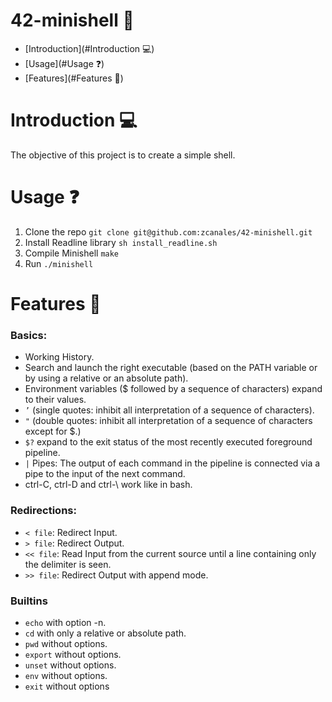 # 42-minishell 🐚
* [Introduction](#Introduction 💻)
* [Usage](#Usage ❓)
* [Features](#Features 📃)

# Introduction 💻

The objective of this project is to create a simple shell.

# Usage ❓

1. Clone the repo `git clone git@github.com:zcanales/42-minishell.git`
2. Install Readline library `sh install_readline.sh`
3. Compile Minishell `make`
4. Run `./minishell`

# Features 📃
### Basics:
- Working History.
- Search and launch the right executable (based on the PATH variable or by using a relative or an absolute path).
- Environment variables ($ followed by a sequence of characters) expand to their values.
- ```’``` (single quotes: inhibit all interpretation of a sequence of characters).
- ```"``` (double quotes: inhibit all interpretation of a sequence of characters except for $.)
- ```$?``` expand to the exit status of the most recently executed foreground pipeline.
- ```|```  Pipes: The output of each command in the pipeline is connected via a pipe to the input of the next command.
- ctrl-C, ctrl-D and ctrl-\ work like in bash.

### Redirections: 
- ```< file```: Redirect Input.
- ```> file```: Redirect Output.
- ```<< file```: Read Input from the current source until a line containing only the delimiter is seen.
- ```>> file```: Redirect Output with append mode.

### Builtins
- ```echo``` with option -n.
- ```cd``` with only a relative or absolute path.
- ```pwd``` without options.
- ```export``` without options.
- ```unset``` without options.
- ```env``` without options.
- ```exit``` without options
